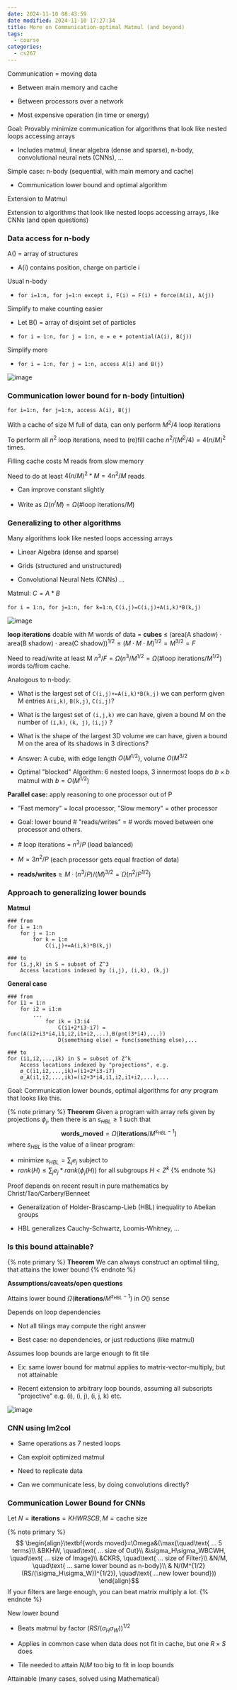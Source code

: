 ```yaml
---
date: 2024-11-10 08:43:59
date modified: 2024-11-10 17:27:34
title: More on Communication-optimal Matmul (and beyond)
tags:
  - course
categories:
  - cs267
---
```

Communication = moving data

- Between main memory and cache

- Between processors over a network

- Most expensive operation (in time or energy)

Goal: Provably minimize communication for algorithms that look like nested loops accessing arrays

- Includes matmul, linear algebra (dense and sparse), n-body, convolutional neural nets (CNNs), ...

Simple case: n-body (sequential, with main memory and cache)

- Communication lower bound and optimal algorithm

Extension to Matmul

Extension to algorithms that look like nested loops accessing arrays, like CNNs (and open questions)

<!-- more -->

### Data access for n-body

A() = array of structures

- A(i) contains position, charge on particle i

Usual n-body

- `for i=1:n, for j=1:n except i, F(i) = F(i) + force(A(i), A(j))`

Simplify to make counting easier

- Let B() = array of disjoint set of particles

- `for i = 1:n, for j = 1:n, e = e + potential(A(i), B(j))`

Simplify more

- `for i = 1:n, for j = 1:n, access A(i) and B(j)`

 ![image](https://github.com/amor-mio-de-mi-vida/picx-images-hosting/raw/master/CS-267/image.92q5h8v3mh.webp)
### Communication lower bound for n-body (intuition)

`for i=1:n, for j=1:n, access A(i), B(j)`

With a cache of size M full of data, can only perform $M^2/4$ loop iterations

To perform all $n^2$ loop iterations, need to (re)fill cache $n^2/(M^2/4)=4(n/M)^2$ times.

Filling cache costs M reads from slow memory

Need to do at least $4(n/M)^2*M=4n^2/M$ reads

- Can improve constant slightly

- Write as $\Omega(n^/M)=\Omega(\#\text{loop iterations}/ M)$

### Generalizing to other algorithms

Many algorithms look like nested loops accessing arrays

- Linear Algebra (dense and sparse)

- Grids (structured and unstructured)

- Convolutional Neural Nets (CNNs) ...

Matmul: $C = A * B$

`for i = 1:n, for j=1:n, for k=1:n`, `C(i,j)=C(i,j)+A(i,k)*B(k,j)`

![image](https://github.com/amor-mio-de-mi-vida/picx-images-hosting/raw/master/CS-267/image.39l77zndyn.webp)

**loop iterations** doable with M words of data = **cubes** $\le$ (area(A shadow) $\cdot$ area(B shadow) $\cdot$ area(C shadow))$^{1/2}\le (M\cdot M\cdot M)^{1/2}=M^{3/2}=F$

Need to read/write at least M $n^3/F=\Omega(n^3/M^{1/2}=\Omega(\#\text{loop iterations} / M^{1/2})$ words to/from cache.

Analogous to n-body:

- What is the largest set of `C(i,j)+=A(i,k)*B(k,j)` we can perform given M entries `A(i,k)`, `B(k,j)`, `C(i,j)`?

- What is the largest set of `(i,j,k)` we can have, given a bound M on the number of `(i,k)`, `(k, j)`, `(i,j)` ?

- What is the shape of the largest 3D volume we can have, given a bound M on the area of its shadows in 3 directions?

- Answer: A cube, with edge length $O(M^{1/2})$, volume $O(M^{3/2}$

- Optimal "blocked" Algorithm: 6 nested loops, 3 innermost loops do $b\times b$ matmul with $b=O(M^{1/2})$

**Parallel case:** apply reasoning to one processor out of P

- "Fast memory" = local processor, "Slow memory" = other processor

- Goal: lower bound \# "reads/writes" = \# words moved between one processor and others.

- \# loop iterations = $n^3/P$ (load balanced)

- $M=3n^2/P$ (each processor gets equal fraction of data)

- $\textbf{reads/writes}\ge M\cdot (n^3/P)/(M)^{3/2}=\Omega(n^2/P^{1/2})$

### Approach to generalizing lower bounds

**Matmul**

```pseudo code
### from
for i = 1:n
	for j = 1:n
		for k = 1:n
			C(i,j)+=A(i,k)*B(k,j)

### to
for (i,j,k) in S = subset of Z^3
	Access locations indexed by (i,j), (i,k), (k,j)
```

**General case**

```pseudo
### from 
for i1 = 1:n
	for i2 = i1:m
		...
			for ik = i3:i4
				C(i1+2*i3-i7) = func(A(i2+i3*i4,i1,i2,i1+i2,...),B(pnt(3*i4),...))
				D(something else) = func(something else),...

### to
for (i1,i2,...,ik) in S = subset of Z^k
	Access locations indexed by "projections", e.g.
	ø_C(i1,i2,...,ik)=(i1+2*i3-i7)
	ø_A(i1,i2,...,ik)=(i2+3*i4,i1,i2,i1+i2,...),...
```
Goal: Communication lower bounds, optimal algorithms for *any* program that looks like this.

{% note primary %}
**Theorem**
Given a program with array refs given by projections $\phi_j$, then there is an $s_{HBL}\ge 1$ such that 
$$
\textbf{words\_moved} = \Omega(\textbf{iterations}/M^{s_{HBL}-1})
$$
where $s_{HBL}$ is the value of a linear program:
- minimize $s_{HBL}=\sum_je_j$ subject to
- $rank(H)\le\sum_je_j*rank(\phi_j(H))$ for all subgroups $H<Z^k$
{% endnote %}   

Proof depends on recent result in pure mathematics by Christ/Tao/Carbery/Benneet

- Generalization of Holder-Brascamp-Lieb (HBL) inequality to Abelian groups

- HBL generalizes Cauchy-Schwartz, Loomis-Whitney, ...

### Is this bound attainable?

{% note primary %}
**Theorem**
We can always construct an optimal tiling, that attains the lower bound
{% endnote %}   

**Assumptions/caveats/open questions**

Attains lower bound $\Omega(\textbf{iterations}/M^{s_{HBL}-1})$ in $O()$ sense

Depends on loop dependencies

- Not all tilings may compute the right answer

- Best case: no dependencies, or just reductions (like matmul)

Assumes loop bounds are large enough to fit tile

- Ex: same lower bound for matmul applies to matrix-vector-multiply, but not attainable

- Recent extension to arbitrary loop bounds, assuming all subscripts "projective" e.g. (i), (i, j), (i, j, k) etc.

![image](https://github.com/amor-mio-de-mi-vida/picx-images-hosting/raw/master/CS-267/image.5j47riwsgd.webp)

### CNN using Im2col

- Same operations as 7 nested loops

- Can exploit optimized matmul

- Need to replicate data

- Can we communicate less, by doing convolutions directly?

### Communication Lower Bound for CNNs

Let $N=\textbf{iterations}=KHWRSCB, M=\text{cache size}$

{% note primary %}
$$
\begin{align}\textbf{words moved}=\Omega&(\max(\quad\text{ ... 5 terms}\\
&BKHW, \quad\text{ ... size of Out}\\
&\sigma_H\sigma_WBCWH, \quad\text{ ... size of Image}\\
&CKRS, \quad\text{ ... size of Filter}\\
&N/M, \quad\text{ ... same lower bound as n-body}\\
& N/(M^{1/2}(RS/(\sigma_H\sigma_W))^{1/2}), \quad\text{ ...new lower bound}))
\end{align}$$
If your filters are large enough, you can beat matrix multiply a lot.
{% endnote %}    

New lower bound

- Beats matmul by factor $(RS/(\sigma_H\sigma_W))^{1/2}$

- Applies in common case when data does not fit in cache, but one $R\times S$ does

- Tile needed to attain $N/M$ too big to fit in loop bounds

Attainable (many cases, solved using Mathematical)